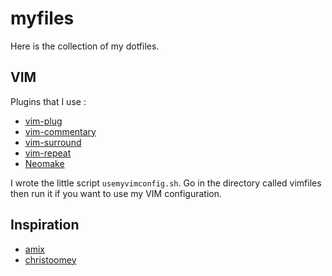myfiles
=======

Here is the collection of my dotfiles.

VIM
---

Plugins that I use :

* [vim-plug](https://github.com/junegunn/vim-plug)
* [vim-commentary](https://github.com/tpope/vim-commentary)
* [vim-surround](https://github.com/tpope/vim-surround)
* [vim-repeat](https://github.com/tpope/vim-repeat)
* [Neomake](https://github.com/vim-neomake/neomake)

I wrote the little script `usemyvimconfig.sh`. Go in the directory called vimfiles then run it if you want to use my VIM configuration.

Inspiration
-----------

* [amix](https://github.com/amix)
* [christoomey](https://github.com/christoomey)
